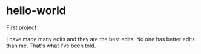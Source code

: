 # hello-world
First project

I have made many edits and they are the best edits.
No one has better edits than me. That's what I've been told.
